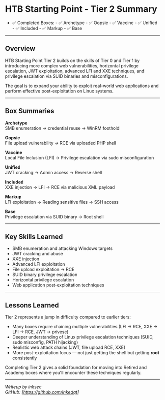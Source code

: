# HTB Starting Point - Tier 2 Summary

- ✅ Completed Boxes: - ✅ Archetype - ✅ Oopsie - ✅ Vaccine - ✅ Unified - ✅ Included - ✅ Markup - ✅ Base

---

## Overview

HTB Starting Point Tier 2 builds on the skills of Tier 0 and Tier 1 by introducing more complex web vulnerabilities, horizontal privilege escalation, JWT exploitation, advanced LFI and XXE techniques, and privilege escalation via SUID binaries and misconfigurations.

The goal is to expand your ability to exploit real-world web applications and perform effective post-exploitation on Linux systems.

---

## Box Summaries

**Archetype**  
SMB enumeration → credential reuse → WinRM foothold

**Oopsie**  
File upload vulnerability → RCE via uploaded PHP shell

**Vaccine**  
Local File Inclusion (LFI) → Privilege escalation via sudo misconfiguration

**Unified**  
JWT cracking → Admin access → Reverse shell

**Included**  
XXE injection → LFI → RCE via malicious XML payload

**Markup**  
LFI exploitation → Reading sensitive files → SSH access

**Base**  
Privilege escalation via SUID binary → Root shell

---

## Key Skills Learned

- SMB enumeration and attacking Windows targets
- JWT cracking and abuse
- XXE injection
- Advanced LFI exploitation
- File upload exploitation → RCE
- SUID binary privilege escalation
- Horizontal privilege escalation
- Web application post-exploitation techniques

---

## Lessons Learned

Tier 2 represents a jump in difficulty compared to earlier tiers:

- Many boxes require chaining multiple vulnerabilities (LFI → RCE, XXE → LFI → RCE, JWT → privesc)
- Deeper understanding of Linux privilege escalation techniques (SUID, sudo misconfig, PATH hijacking)
- Realistic web attack chains (JWT, file upload RCE, XXE)
- More post-exploitation focus — not just getting the shell but getting **root** consistently

Completing Tier 2 gives a solid foundation for moving into Retired and Academy boxes where you'll encounter these techniques regularly.

---

*Writeup by inksec*  
*GitHub: [https://github.com/inkedqt]*
